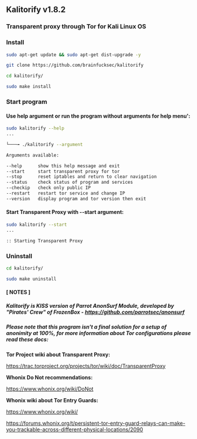 ## Kalitorify v1.8.2

### Transparent proxy through Tor for Kali Linux OS




### Install
```bash
sudo apt-get update && sudo apt-get dist-upgrade -y

git clone https://github.com/brainfucksec/kalitorify

cd kalitorify/

sudo make install
```




### Start program

#### Use help argument or run the program without arguments for help menu':
```bash
sudo kalitorify --help
...

└───╼ ./kalitorify --argument

Arguments available:

--help      show this help message and exit
--start     start transparent proxy for tor
--stop      reset iptables and return to clear navigation
--status    check status of program and services
--checkip   check only public IP
--restart   restart tor service and change IP
--version   display program and tor version then exit
```


#### Start Transparent Proxy with --start argument:
```bash
sudo kalitorify --start
...

:: Starting Transparent Proxy
```




### Uninstall
```bash
cd kalitorify/

sudo make uninstall
```




#### [ NOTES ]

##### Kalitorify is KISS version of Parrot AnonSurf Module, developed by "Pirates' Crew" of FrozenBox - https://github.com/parrotsec/anonsurf

##### Please note that this program isn't a final solution for a setup of anonimity at 100%, for more information about Tor configurations please read these docs:

**Tor Project wiki about Transparent Proxy:**

https://trac.torproject.org/projects/tor/wiki/doc/TransparentProxy


**Whonix Do Not recommendations:**

https://www.whonix.org/wiki/DoNot


**Whonix wiki about Tor Entry Guards:**

https://www.whonix.org/wiki/<Tor id="Non-Persistent_Entry_Guards"></Tor>

https://forums.whonix.org/t/persistent-tor-entry-guard-relays-can-make-you-trackable-across-different-physical-locations/2090
